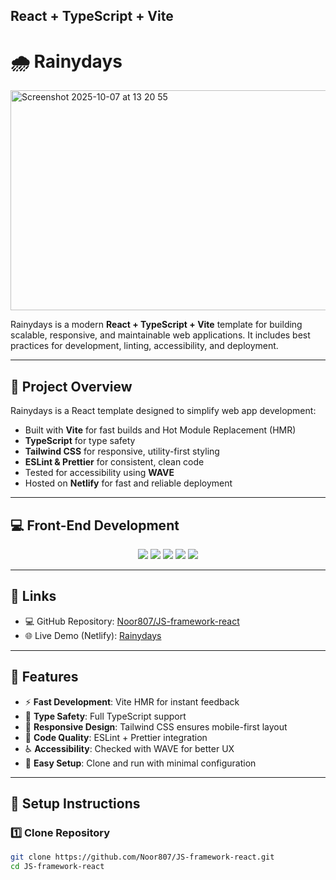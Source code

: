 ## React + TypeScript + Vite

# 🌧️ Rainydays

<img width="608" height="352" alt="Screenshot 2025-10-07 at 13 20 55" src="https://github.com/user-attachments/assets/8f305ecc-7b69-461c-959c-81687a54fd2d" />

Rainydays is a modern **React + TypeScript + Vite** template for building scalable, responsive, and maintainable web applications. It includes best practices for development, linting, accessibility, and deployment.

---

## 📌 Project Overview

Rainydays is a React template designed to simplify web app development:

- Built with **Vite** for fast builds and Hot Module Replacement (HMR)  
- **TypeScript** for type safety  
- **Tailwind CSS** for responsive, utility-first styling  
- **ESLint & Prettier** for consistent, clean code  
- Tested for accessibility using **WAVE**  
- Hosted on **Netlify** for fast and reliable deployment  

---


## 💻 Front-End Development  
<p align="center">
  <img src="https://img.shields.io/badge/Vite-646CFF?style=for-the-badge&logo=vite&logoColor=white" />
  <img src="https://img.shields.io/badge/React-61DAFB?style=for-the-badge&logo=react&logoColor=black" />
  <img src="https://img.shields.io/badge/TypeScript-3178C6?style=for-the-badge&logo=typescript&logoColor=white" />
  <img src="https://img.shields.io/badge/HTML5-E34F26?style=for-the-badge&logo=html5&logoColor=white" />
  <img src="https://img.shields.io/badge/TailwindCSS-38B2AC?style=for-the-badge&logo=tailwind-css&logoColor=white" />
</p>

---

## 🔗 Links

- 💻 GitHub Repository: [Noor807/JS-framework-react](https://github.com/Noor807/JS-framework-react)  
- 🌐 Live Demo (Netlify): [Rainydays](https://noroff-rainydays.netlify.app)

---

## 🚀 Features

- ⚡ **Fast Development**: Vite HMR for instant feedback  
- 🧠 **Type Safety**: Full TypeScript support  
- 🎨 **Responsive Design**: Tailwind CSS ensures mobile-first layout  
- 🧪 **Code Quality**: ESLint + Prettier integration  
- ♿ **Accessibility**: Checked with WAVE for better UX  
- 🔄 **Easy Setup**: Clone and run with minimal configuration  

---

## 💾 Setup Instructions

### 1️⃣ Clone Repository

```bash
git clone https://github.com/Noor807/JS-framework-react.git
cd JS-framework-react
